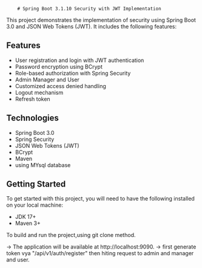

		# Spring Boot 3.1.10 Security with JWT Implementation
This project demonstrates the implementation of security using Spring Boot 3.0 and JSON Web Tokens (JWT). It includes the following features:

## Features
* User registration and login with JWT authentication
* Password encryption using BCrypt
* Role-based authorization with Spring Security
* Admin Manager and User
* Customized access denied handling
* Logout mechanism
* Refresh token

## Technologies
* Spring Boot 3.0
* Spring Security
* JSON Web Tokens (JWT)
* BCrypt
* Maven 
* using MYsql database
 
## Getting Started
To get started with this project, you will need to have the following installed on your local machine:

* JDK 17+
* Maven 3+


To build and run the project,using git clone method.

-> The application will be available at http://localhost:9090.
-> first generate token vya "/api/v1/auth/register" then hiting request to admin and manager and user.
